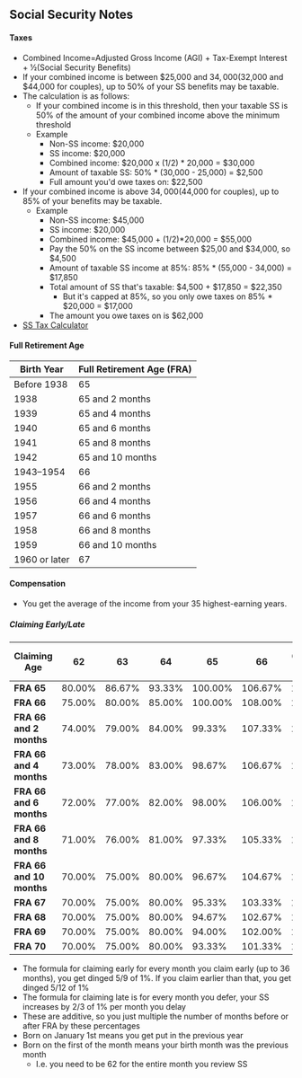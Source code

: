 ## Social Security Notes

#### Taxes
- Combined Income=Adjusted Gross Income (AGI) + Tax-Exempt Interest + ½(Social Security Benefits)
- If your combined income is between $25,000 and $34,000 ($32,000 and $44,000 for couples), up to 50% of your SS benefits may be taxable.
- The calculation is as follows:
  - If your combined income is in this threshold, then your taxable SS is 50% of the amount of your combined income above the minimum threshold
  - Example
    - Non-SS income: $20,000
    - SS income: $20,000
    - Combined income: $20,000 x (1/2) * 20,000 = $30,000
    - Amount of taxable SS: 50% * (30,000 - 25,000) = $2,500
    - Full amount you'd owe taxes on: $22,500
- If your combined income is above $34,000 ($44,000 for couples), up to 85% of your benefits may be taxable.
  - Example
    - Non-SS income: $45,000
    - SS income: $20,000
    - Combined income: $45,000 + (1/2)*20,000 = $55,000
    - Pay the 50% on the SS income between $25,00 and $34,000, so $4,500
    - Amount of taxable SS income at 85%: 85% * (55,000 - 34,000) = $17,850
    - Total amount of SS that's taxable: $4,500 + $17,850 = $22,350
      - But it's capped at 85%, so you only owe taxes on 85% * $20,000 = $17,000
    - The amount you owe taxes on is $62,000
- [SS Tax Calculator](https://www.covisum.com/resources/taxable-social-security-calculator)

#### Full Retirement Age
| Birth Year       | Full Retirement Age (FRA) |
|------------------|---------------------------|
| Before 1938      | 65                        |
| 1938             | 65 and 2 months           |
| 1939             | 65 and 4 months           |
| 1940             | 65 and 6 months           |
| 1941             | 65 and 8 months           |
| 1942             | 65 and 10 months          |
| 1943–1954        | 66                        |
| 1955             | 66 and 2 months           |
| 1956             | 66 and 4 months           |
| 1957             | 66 and 6 months           |
| 1958             | 66 and 8 months           |
| 1959             | 66 and 10 months          |
| 1960 or later    | 67                        |

#### Compensation
- You get the average of the income from your 35 highest-earning years.

##### Claiming Early/Late

| **Claiming Age**   | **62**   | **63**   | **64**   | **65**   | **66**   | **66 and 2 months** | **66 and 4 months** | **66 and 6 months** | **66 and 8 months** | **66 and 10 months** | **67**   | **68**   | **69**   | **70**   |
|--------------------|----------|----------|----------|----------|----------|---------------------|---------------------|---------------------|---------------------|----------------------|----------|----------|----------|----------|
| **FRA 65**         | 80.00%   | 86.67%   | 93.33%   | 100.00%  | 106.67%  | 108.00%             | 109.33%             | 110.67%             | 112.00%             | 113.33%              | 116.00%  | 124.00%  | 132.00%  | 140.00%  |
| **FRA 66**         | 75.00%   | 80.00%   | 85.00%   | 100.00%  | 108.00%  | 110.67%             | 113.33%             | 116.00%             | 118.67%             | 121.33%              | 124.00%  | 132.00%  | 140.00%  | 148.00%  |
| **FRA 66 and 2 months** | 74.00% | 79.00%   | 84.00%   | 99.33%   | 107.33%  | 109.67%             | 112.33%             | 115.00%             | 117.67%             | 120.33%              | 123.00%  | 131.00%  | 139.00%  | 147.00%  |
| **FRA 66 and 4 months** | 73.00% | 78.00%   | 83.00%   | 98.67%   | 106.67%  | 109.33%             | 112.00%             | 114.67%             | 117.33%             | 120.00%              | 122.67%  | 130.67%  | 138.67%  | 146.67%  |
| **FRA 66 and 6 months** | 72.00% | 77.00%   | 82.00%   | 98.00%   | 106.00%  | 108.67%             | 111.33%             | 114.00%             | 116.67%             | 119.33%              | 122.00%  | 130.00%  | 138.00%  | 146.00%  |
| **FRA 66 and 8 months** | 71.00% | 76.00%   | 81.00%   | 97.33%   | 105.33%  | 108.00%             | 110.67%             | 113.33%             | 116.00%             | 118.67%              | 121.33%  | 129.33%  | 137.33%  | 145.33%  |
| **FRA 66 and 10 months** | 70.00% | 75.00%   | 80.00%   | 96.67%   | 104.67%  | 107.33%             | 110.00%             | 112.67%             | 115.33%             | 118.00%              | 120.67%  | 128.67%  | 136.67%  | 144.67%  |
| **FRA 67**         | 70.00%   | 75.00%   | 80.00%   | 95.33%   | 103.33%  | 106.00%             | 108.67%             | 111.33%             | 114.00%             | 116.67%              | 119.33%  | 127.33%  | 135.33%  | 143.33%  |
| **FRA 68**         | 70.00%   | 75.00%   | 80.00%   | 94.67%   | 102.67%  | 105.33%             | 108.00%             | 110.67%             | 113.33%             | 116.00%              | 118.67%  | 126.67%  | 134.67%  | 142.67%  |
| **FRA 69**         | 70.00%   | 75.00%   | 80.00%   | 94.00%   | 102.00%  | 104.67%             | 107.33%             | 110.00%             | 112.67%             | 115.33%              | 118.00%  | 126.00%  | 134.00%  | 142.00%  |
| **FRA 70**         | 70.00%   | 75.00%   | 80.00%   | 93.33%   | 101.33%  | 104.00%             | 106.67%             | 109.33%             | 112.00%             | 114.67%              | 117.33%  | 125.33%  | 133.33%  | 141.33%  |

- The formula for claiming early for every month you claim early (up to 36 months), you get dinged 5/9 of 1%. If you claim earlier than that, you get dinged 5/12 of 1%
- The formula for claiming late is for every month you defer, your SS increases by 2/3 of 1% per month you delay
- These are additive, so you just multiple the number of months before or after FRA by these percentages
- Born on January 1st means you get put in the previous year
- Born on the first of the month means your birth month was the previous month
  - I.e. you need to be 62 for the entire month you review SS


